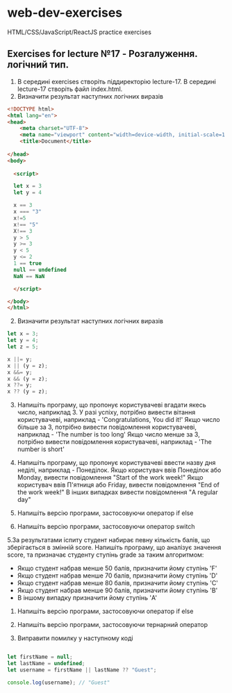 # web-dev-exercises
HTML/CSS/JavaScript/ReactJS practice exercises

## Exercises for lecture №17 - Розгалуження. логічний тип.

1. В середині exercises створіть піддиректорію lecture-17. В середині lecture-17 створіть файл index.html.
  1. Визначити результат наступних логічних виразів

```html
<!DOCTYPE html>
<html lang="en">
<head>
    <meta charset="UTF-8">
    <meta name="viewport" content="width=device-width, initial-scale=1.0">
    <title>Document</title>
	
</head>
<body>
   
  <script>

  let x = 3
  let y = 4

  x == 3
  x === "3"
  x!=5
  x!== "5"
  X!== 3
  y > 5
  y >= 3
  y < 5
  y <= 2
  1 == true
  null == undefined
  NaN == NaN

  </script>

</body>
</html>

```

2. Визначити результат наступних логічних виразів

```js
let x = 3;
let y = 4;
let z = 5;

x ||= y;
x || (y = z);
x &&= y;
x && (y = z);
x ??= y;
x ?? (y = z);

```

3. Напишіть програму, що пропонує користувачеві вгадати якесь число, наприклад 3. У разі успіху, потрібно вивести вітання користувачеві, наприклад - 'Congratulations, You did it!'
Якщо число більше за 3, потрібно вивести повідомлення користувачеві, наприклад - 'The number is too long'
Якщо число менше за 3, потрібно вивести повідомлення користувачеві, наприклад - 'The number is short'

4. Напишіть програму, що пропонує користувачеві ввести назву дня неділі, наприклад - Понеділок. 
Якщо користувач ввів Понеділок або Monday, вивести повідомлення "Start of the work week!"
Якщо користувач ввів П'ятниця або Friday, вивести повідомлення "End of the work week!"
В інших випадках вивести повідомлення "A regular day"
  1. Напишіть версію програми, застосовуючи оператор if else  
  2. Напишіть версію програми, застосовуючи оператор switch  

5.За результатами іспиту студент набирає певну кількість балів, що зберігається в змінній score. Напишіть програму, що аналізує значення score, та призначає студенту ступінь grade за таким алгоритмом: 

  - Якщо студент набрав менше 50 балів, призначити йому ступінь 'F'
  - Якщо студент набрав менше 70 балів, призначити йому ступінь 'D'
  - Якщо студент набрав менше 80 балів, призначити йому ступінь 'C'
  - Якщо студент набрав менше 90 балів, призначити йому ступінь 'B'
  - В іншому випадку призначити йому ступінь 'A'
  
  1. Напишіть версію програми, застосовуючи оператор if else  
  2. Напишіть версію програми, застосовуючи тернарний оператор



6. Виправити помилку у наступному коді

```js

let firstName = null;
let lastName = undefined;
let username = firstName || lastName ?? "Guest";

console.log(username); // "Guest"

```
